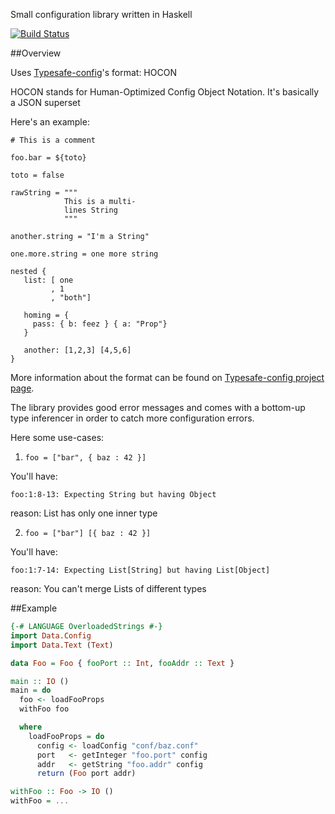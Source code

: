 Small configuration library written in Haskell

[![Build Status](https://travis-ci.org/YoEight/deiko-config.png?branch=master)](https://travis-ci.org/YoEight/deiko-config)

##Overview

Uses [Typesafe-config](https://github.com/typesafehub/config)'s format: HOCON

HOCON stands for Human-Optimized Config Object Notation. It's basically a JSON superset

Here's an example:

```
# This is a comment

foo.bar = ${toto}

toto = false

rawString = """
            This is a multi-
            lines String
            """

another.string = "I'm a String"

one.more.string = one more string

nested {
   list: [ one
         , 1
         , "both"]
   
   homing = { 
     pass: { b: feez } { a: "Prop"}
   }

   another: [1,2,3] [4,5,6]
}
```

More information about the format can be found on [Typesafe-config project page](https://github.com/typesafehub/config).

The library provides good error messages and comes with a bottom-up type inferencer in order to catch more configuration errors.

Here some use-cases:

1) `foo = ["bar", { baz : 42 }]`

You'll have:

```
foo:1:8-13: Expecting String but having Object
```

reason: List has only one inner type

2) `foo = ["bar"] [{ baz : 42 }]`

You'll have:

```
foo:1:7-14: Expecting List[String] but having List[Object]
```

reason: You can't merge Lists of different types

##Example

```haskell
{-# LANGUAGE OverloadedStrings #-}
import Data.Config
import Data.Text (Text)

data Foo = Foo { fooPort :: Int, fooAddr :: Text }

main :: IO ()
main = do
  foo <- loadFooProps
  withFoo foo

  where
    loadFooProps = do
      config <- loadConfig "conf/baz.conf"
      port   <- getInteger "foo.port" config
      addr   <- getString "foo.addr" config
      return (Foo port addr)

withFoo :: Foo -> IO ()
withFoo = ...

```

